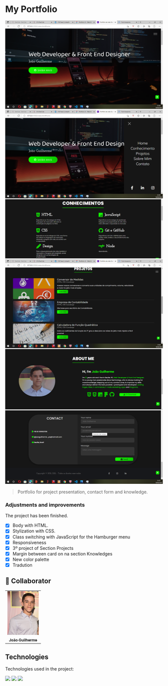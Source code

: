 # My Portfolio 

<!---Esses são exemplos. Veja https://shields.io para outras pessoas ou para personalizar este conjunto de escudos. Você pode querer incluir dependências, status do projeto e informações de licença aqui--->

<img src="./imagens/header (1).png" alt="Header">
<img src="./imagens/header-hamburguer.png" alt="Header with menu Hamburguer">
<img src="./imagens/knowledge.png" alt="Seção Knowledges">
<img src="./imagens/projects.png" alt="Seção Projects">
<img src="./imagens/about-me.png" alt="Seção About Me">
<img src="./imagens/contact.png" alt="Seção Contact">


>  Portfolio for project presentation, contact form and knowledge.
### Adjustments and improvements


The project has been finished.

- [x] Body with HTML.
- [x] Stylization with CSS.
- [x] Class switching with JavaScript for the Hamburger menu
- [x] Responsiveness
- [x] 3º project of Section Projects
- [x] Margin between card on na section Knowledges
- [x] New color palette
- [x] Tradution

## 🤝 Collaborator

<table>
  <tr>
    <td align="center">
      <a href="#">
        <img src="./imagens/gui.jpg" width="100px;" alt="Photo of João Guilherme in GitHub"/><br>
        <sub>
          <b>João Guilherme</b>
        </sub>
      </a>
    </td>
  </tr>
</table>

## Technologies
Technologies used in the project:

<img src="https://img.shields.io/badge/HTML-239120?style=for-the-badge&logo=html5&logoColor=white" />
<img src="https://img.shields.io/badge/CSS3-1572B6?style=for-the-badge&logo=css3&logoColor=white" />
<img src="https://img.shields.io/badge/JavaScript-F7DF1E?style=for-the-badge&logo=javascript&logoColor=black" />